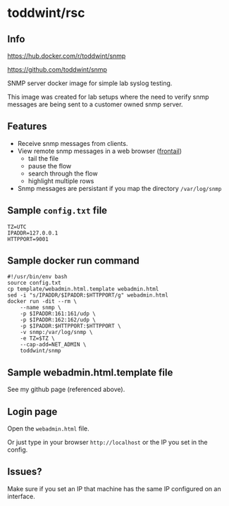 # toddwint/rsc

## Info

<https://hub.docker.com/r/toddwint/snmp>

<https://github.com/toddwint/snmp>

SNMP server docker image for simple lab syslog testing.

This image was created for lab setups where the need to verify snmp messages are being sent to a customer owned snmp server.


## Features

- Receive snmp messages from clients.
- View remote snmp messages in a web browser ([frontail](https://github.com/mthenw/frontail))
    - tail the file
    - pause the flow
    - search through the flow
    - highlight multiple rows
- Snmp messages are persistant if you map the directory `/var/log/snmp `


## Sample `config.txt` file

```
TZ=UTC
IPADDR=127.0.0.1
HTTPPORT=9001
```

## Sample docker run command

```
#!/usr/bin/env bash
source config.txt
cp template/webadmin.html.template webadmin.html
sed -i "s/IPADDR/$IPADDR:$HTTPPORT/g" webadmin.html
docker run -dit --rm \
    --name snmp \
    -p $IPADDR:161:161/udp \
    -p $IPADDR:162:162/udp \
    -p $IPADDR:$HTTPPORT:$HTTPPORT \
    -v snmp:/var/log/snmp \
    -e TZ=$TZ \
    --cap-add=NET_ADMIN \
    toddwint/snmp
```

## Sample webadmin.html.template file

See my github page (referenced above).


## Login page

Open the `webadmin.html` file.

Or just type in your browser `http://localhost` or the IP you set in the config.  

## Issues?

Make sure if you set an IP that machine has the same IP configured on an interface.

